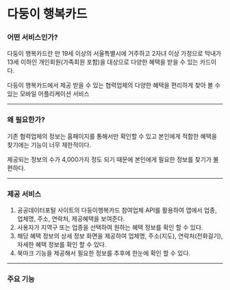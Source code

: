 # 다둥이 행복카드

### 어떤 서비스인가?

다둥이 행복카드란 만 19세 이상의 서울특별시에 거주하고 2자녀 이상 가정으로 막내가 13세 이하인 개인회원(가족회원 포함)을 대상으로 다양한 혜택을 받을 수 있는 카드이다.

다둥이 행복카드에서 제공 받을 수 있는 협력업체의 다양한 혜택을 편리하게 찾아 볼 수 있는 모바일 어플리케이션 서비스

---

### 왜 필요한가?

기존 협력업체의 정보는 홈페이지를 통해서만 확인할 수 있고 본인에게 적합한 혜택을 찾기에는 기능이 너무 제한적이다.

제공되는 정보의 수가 4,000가지 정도 되기 때문에 본인에게 필요한 정보를 찾기가 불편하다.

---

### 제공 서비스

1. 공공데이터포털 사이트의 다둥이행복카드 참여업체 API를 활용하여 앱에서 업종, 업체명, 주소, 연락처, 제공혜택을 보여준다.
2. 사용자가 지역구 또는 업종을 선택하여 원하는 혜택 정보를 확인 할 수 있다.
3. 해당 혜택 정보의 상세 정보 화면을 제공하여 업체명, 주소(지도), 연락처(전화걸기), 자세한 혜택 정보를 확인 할 수 있다.
4. 북마크 기능을 제공해서 필요한 정보를 추후에 한눈에 확인 할 수 있다.

---

### 주요 기능


